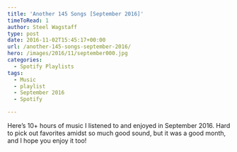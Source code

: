```yaml
---
title: 'Another 145 Songs [September 2016]'
timeToRead: 1 
author: Steel Wagstaff
type: post
date: 2016-11-02T15:45:17+00:00
url: /another-145-songs-september-2016/
hero: /images/2016/11/september000.jpg
categories:
  - Spotify Playlists
tags:
  - Music
  - playlist
  - September 2016
  - Spotify

---
```

Here&#8217;s 10+ hours of music I listened to and enjoyed in September 2016. Hard to pick out favorites amidst so much good sound, but it was a good month, and I hope you enjoy it too!